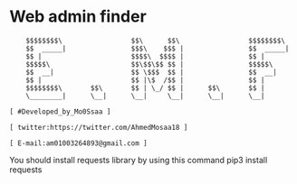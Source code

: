 #   Web admin finder    
        $$$$$$$$\                 $$\      $$\                 $$$$$$$$\ 
        $$  _____|                $$$\    $$$ |                $$  _____|
        $$ |                      $$$$\  $$$$ |                $$ |      
        $$$$$\                    $$\$$\$$ $$ |                $$$$$\    
        $$  __|                   $$ \$$$  $$ |                $$  __|   
        $$ |                      $$ |\$  /$$ |                $$ |      
        $$$$$$$$\       $$\       $$ | \_/ $$ |      $$\       $$ |      
        \________|      \__|      \__|     \__|      \__|      \__|                                                                                                                                                  
                                                                                      [ #Developed_by_Mo0Ssaa ]
                                                                                      [ twitter:https://twitter.com/AhmedMosaa18 ]
                                                                                      [ E-mail:am01003264893@gmail.com ]
You should install requests library by using this command pip3 install requests
